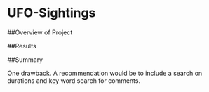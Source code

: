 # UFO-Sightings

##Overview of Project

##Results

##Summary

One drawback. A recommendation would be to include a search on durations and key word search for comments.
